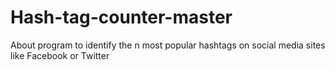 # Hash-tag-counter-master
About program to identify the n most popular hashtags on social media sites like Facebook or Twitter
